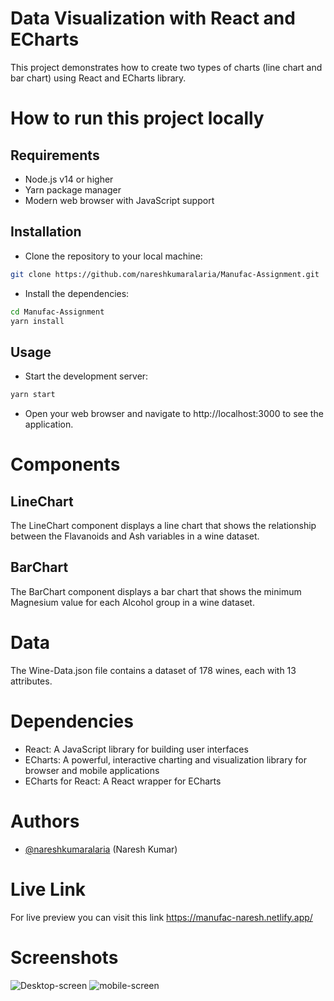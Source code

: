# Data Visualization with React and ECharts
This project demonstrates how to create two types of charts (line chart and bar chart) using React and ECharts library.


# How to run this project locally

## Requirements
- Node.js v14 or higher
- Yarn package manager
- Modern web browser with JavaScript support

## Installation

- Clone the repository to your local machine:
```bash
git clone https://github.com/nareshkumaralaria/Manufac-Assignment.git

```

- Install the dependencies:
```bash
cd Manufac-Assignment
yarn install

```
## Usage
- Start the development server:
```bash
yarn start

```
- Open your web browser and navigate to http://localhost:3000 to see the application.


# Components

## LineChart
The LineChart component displays a line chart that shows the relationship between the Flavanoids and Ash variables in a wine dataset.

## BarChart
The BarChart component displays a bar chart that shows the minimum Magnesium value for each Alcohol group in a wine dataset.

# Data
The Wine-Data.json file contains a dataset of 178 wines, each with 13 attributes.

# Dependencies
- React: A JavaScript library for building user interfaces
- ECharts: A powerful, interactive charting and visualization library for browser and mobile applications
- ECharts for React: A React wrapper for ECharts

# Authors

- [@nareshkumaralaria](https://github.com/nareshkumaralaria) (Naresh Kumar)

# Live Link

For live preview you can visit this link
https://manufac-naresh.netlify.app/

# Screenshots

![Desktop-screen](https://user-images.githubusercontent.com/57484597/234909289-026ffcd9-e44c-4312-bc39-f9c4449e345f.PNG)
![mobile-screen](https://user-images.githubusercontent.com/57484597/234909334-1b0e26d8-c162-4249-91fd-ce728f1aa0e5.PNG)

